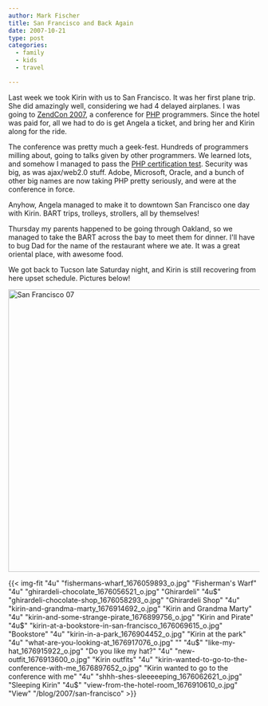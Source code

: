 ```yaml
---
author: Mark Fischer
title: San Francisco and Back Again
date: 2007-10-21
type: post
categories:
  - family
  - kids
  - travel

---
```


Last week we took Kirin with us to San Francisco.  It was her first plane trip.  She did amazingly well, considering we had 4 delayed airplanes. I was going to <a href="http://www.zendcon.com/">ZendCon 2007</a>, a conference for <a href="http://www.php.net/">PHP</a> programmers. Since the hotel was paid for, all we had to do is get Angela a ticket, and bring her and Kirin along for the ride.

The conference was pretty much a geek-fest.  Hundreds of programmers milling about, going to talks given by other programmers.  We learned lots, and somehow I managed to pass the <a href="http://www.zend.com/education/zend_php_certification">PHP certification test</a>.  Security was big, as was ajax/web2.0 stuff.  Adobe, Microsoft, Oracle, and a bunch of other big names are now taking PHP pretty seriously, and were at the conference in force.

Anyhow, Angela managed to make it to downtown San Francisco one day with Kirin.  BART trips, trolleys, strollers, all by themselves!

Thursday my parents happened to be going through Oakland, so we managed to take the BART across the bay to meet them for dinner.  I'll have to bug Dad for the name of the restaurant where we ate.  It was a great oriental place, with awesome food.

We got back to Tucson late Saturday night, and Kirin is still recovering from here upset schedule.  Pictures below!

<a data-flickr-embed="true" data-header="true" data-footer="true"  href="https://www.flickr.com/photos/fischco/albums/72157602586123030" title="San Francisco 07"><img src="https://farm3.staticflickr.com/2348/1676052253_6aa3adfb61_b.jpg" width="1024" height="566" alt="San Francisco 07"></a><script async src="//embedr.flickr.com/assets/client-code.js" charset="utf-8"></script>

{{< img-fit
    "4u" "fishermans-wharf_1676059893_o.jpg" "Fisherman's Warf"
    "4u" "ghirardeli-chocolate_1676056521_o.jpg" "Ghirardeli"
    "4u$" "ghirardeli-chocolate-shop_1676058293_o.jpg" "Ghirardeli Shop"
    "4u" "kirin-and-grandma-marty_1676914692_o.jpg" "Kirin and Grandma Marty"
    "4u" "kirin-and-some-strange-pirate_1676899756_o.jpg" "Kirin and Pirate"
    "4u$" "kirin-at-a-bookstore-in-san-francisco_1676069615_o.jpg" "Bookstore"
    "4u" "kirin-in-a-park_1676904452_o.jpg" "Kirin at the park"
    "4u" "what-are-you-looking-at_1676917076_o.jpg" ""
    "4u$" "like-my-hat_1676915922_o.jpg" "Do you like my hat?"
    "4u" "new-outfit_1676913600_o.jpg" "Kirin outfits"
    "4u" "kirin-wanted-to-go-to-the-conference-with-me_1676897652_o.jpg" "Kirin wanted to go to the conference with me"
    "4u" "shhh-shes-sleeeeeping_1676062621_o.jpg" "Sleeping Kirin"
    "4u$" "view-from-the-hotel-room_1676910610_o.jpg" "View"
    "/blog/2007/san-francisco" >}}
